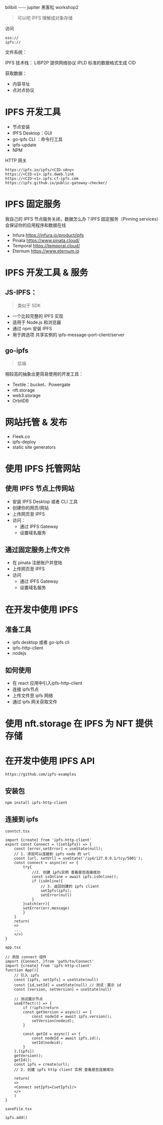 bilibili ---- jupiter 黑客松 workshop2 

> 可以吧 IPFS 理解成对象存储

访问
```
oss://
ipfs://
```


文件系统：

IPFS 技术栈：
LIBP2P 提供网络协议
IPLD 标准的数据格式生成 CID


获取数据：
- 内容寻址
- 点对点协议


# IPFS 开发工具
- 节点安装
- IPFS Desktop：GUI
- go-ipfs CLI ：命令行工具
- ipfs-update  
- NPM


HTTP 网关
```url
https://ipfs.io/ipfs/<CID-vAny>
https://<CID-v1>.ipfs.dweb.link
https://<CID-v1>.ipfs.cf-ipfs.com
https://ipfs.github.io/public-gateway-checker/
```

# IPFS 固定服务
我自己的 IPFS 节点服务关闭，数据怎么办？IPFS 固定服务（Pinning services）会保证你的应用程序和数据在线
- Infura   https://infura.io/product/ipfs
- Pinata https://www.pinata.cloud/
- Temporal  https://temporal.cloud/
- Eternum  https://www.eternum.io


# IPFS 开发工具 & 服务
## JS-IPFS：
> 类似于 SDK
- 一个比较完整的 IPFS 实现
- 适用于 Node.js 和浏览器
- 通过 npm 安装 IPFS
- 用于跨选项 共享实例的 ipfs-message-port-client/server

## go-ipfs
> 后端

相较高的抽象出更简易使用的开发工具：
- Textile：bucket、Powergate
- nft.storage
- web3.storage
- OrbitDB


# 网站托管 & 发布
- Fleek.co
- ipfs-deploy
- static site generators

# 使用 IPFS 托管网站
## 使用 IPFS 节点上传网站
- 安装 IPFS Desktop 或者 CLI 工具
- 创建你的网页/网站
- 上传网页至 IPFS
- 访问：
	- 通过 IPFS Gateway
	- 设置域名服务

## 通过固定服务上传文件
- 在 pinata 注册账户并登陆
- 上传网页至 IPFS
- 访问
	- 通过 IPFS Gateway
	- 设置域名服务

# 在开发中使用 IPFS
## 准备工具
- ipfs desktop 或者 go-ipfs cli
- ipfs-http-client
- nodejs
## 如何使用
- 在 react 应用中引入ipfs-http-client
- 连接 ipfs节点
- 上传文件至 ipfs 网络
- 通过 ipfs 网关获取文件


# 使用 nft.storage 在 IPFS 为 NFT 提供存储


# 在开发中使用 IPFS API

```
https://github.com/ipfs-examples
```


## 安装包

```bash
npm install ipfs-http-client
```

## 连接到 ipfs
`conntct.tsx`
```tsx
import {create} from 'ipfs-http-client'
export const Connect = ({setIpfs}) => {
	const [error,setError] = useState(null);
	// 1. 添加可以连接到 ipfs node 的 url
	const [url, setUrl] = useState('/ip4/127.0.0.1/tcy/5001');
	const connect = async(e) => {
		try{
			//2. 创建 ipfs实例 查看是否连接成功
			const isOnline = await ipfs.isOnline();
			if (isOnline){
				// 3. 返回创建的 ipfs client
				setIpfs(ipfs);
				setError(null)
			}
		}catch(err){
		setError(err.message)
		}
	}
	return(
	<>
	...
	</>)
}
```

`app.tsx`

```tsx
// 添加 connect 组件
import {Connect, }from 'path/to/Connect'
import {create} from 'ipfs-http-client'
function App(){
	// 引入 ipfs
	const [ipfs, setIpfs] = useState(null)
	const [id,setId] = useState(null) // 测试：展示 id
	const [version, setVersion] = useState(null)
	
	// 测试展示节点
	useEffect(() => {
		if (!ipfs)return
		const getVersion = async() => {
			const nodeId = await ipfs.version();
			setVersion(nodeid);
		}
		
		const getId = async() => {
			const nodeId = await ipfs.id();
			setId(nodeid);
		}
	},[ipfs])
	getVersion();
	getId();
	const ipfs = create(url);
	// 2. 创建 ipfs http client 实例 查看是否连接成功
	
	return(
	<>
	<Connect setIpfs={setIpfs}/>
	</>
	)
}

```


`saveFile.tsx`
```tsx
ipfs.add()
```
